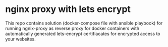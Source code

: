 # nginx proxy with lets encrypt

This repo contains solution (docker-compose file with ansible playbook) for running ngnix-proxy as reverse proxy for docker containers with automatically generated lets-encrypt certifiacates for encrypted access to your websites.